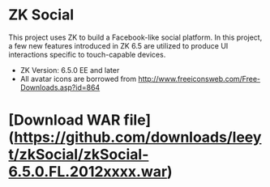 ZK Social
=========

This project uses ZK to build a Facebook-like social platform. In this project, a few new features
introduced in ZK 6.5 are utilized to produce UI interactions specific to touch-capable devices.

* ZK Version: 6.5.0 EE and later
* All avatar icons are borrowed from http://www.freeiconsweb.com/Free-Downloads.asp?id=864

# [Download WAR file] (https://github.com/downloads/leeyt/zkSocial/zkSocial-6.5.0.FL.2012xxxx.war)

